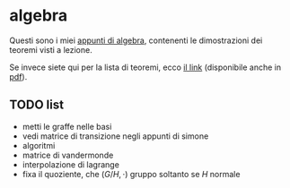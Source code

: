 # algebra

Questi sono i miei [appunti di algebra](https://ph04.github.io/algebra/html/index.html), contenenti le dimostrazioni dei teoremi visti a lezione.

Se invece siete qui per la lista di teoremi, ecco [il link](https://ph04.github.io/algebra/html/everything.html) (disponibile anche in [pdf](https://raw.githubusercontent.com/ph04/algebra/main/everything.pdf)).

## TODO list

- metti le graffe nelle basi
- vedi matrice di transizione negli appunti di simone
- algoritmi
- matrice di vandermonde
- interpolazione di lagrange
- fixa il quoziente, che $(G/H, \cdot)$ gruppo soltanto se $H$ normale

